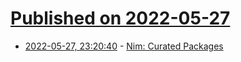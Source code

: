 # [Published on 2022-05-27](index.md)

* [2022-05-27, 23:20:40](https://news.ycombinator.com/item?id=31536044) - [Nim: Curated Packages](https://github.com/nim-lang/Nim/wiki/Curated-Packages)
